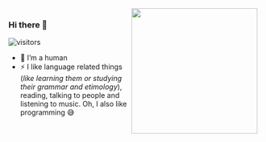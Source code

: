 
<img src="https://spotify-github-profile.vercel.app/api/view?uid=zranx84j3h218lkfyhrl0u8jp&cover_image=true&theme=default" style="float: right; margin: 0 10px 0 0;" align="right" width="250px">

### Hi there 👋

<!--
**Vic0005/Vic0005** is a ✨ _special_ ✨ repository because its `README.md` (this file) appears on your GitHub profile.--->
![visitors](https://visitor-badge.glitch.me/badge?page_id=victorioxd.366749559&left_color=wihte&right_color=gray)

- 🔭 I’m a human
- ⚡ I like language related things (*like learning them or studying their grammar and etimology*), reading, talking to people and listening to music. Oh, I also like programming 😅 

